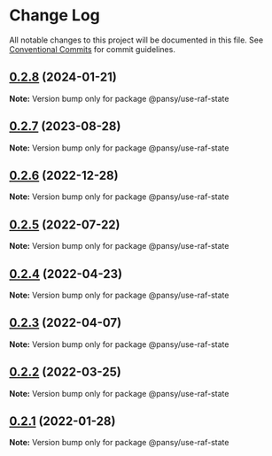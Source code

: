 # Change Log

All notable changes to this project will be documented in this file.
See [Conventional Commits](https://conventionalcommits.org) for commit guidelines.

## [0.2.8](https://github.com/pansyjs/react-hooks/compare/@pansy/use-raf-state@0.2.7...@pansy/use-raf-state@0.2.8) (2024-01-21)

**Note:** Version bump only for package @pansy/use-raf-state





## [0.2.7](https://github.com/pansyjs/react-hooks/compare/@pansy/use-raf-state@0.2.6...@pansy/use-raf-state@0.2.7) (2023-08-28)

**Note:** Version bump only for package @pansy/use-raf-state





## [0.2.6](https://github.com/pansyjs/react-hooks/compare/@pansy/use-raf-state@0.2.5...@pansy/use-raf-state@0.2.6) (2022-12-28)

**Note:** Version bump only for package @pansy/use-raf-state





## [0.2.5](https://github.com/pansyjs/react-hooks/compare/@pansy/use-raf-state@0.2.4...@pansy/use-raf-state@0.2.5) (2022-07-22)

**Note:** Version bump only for package @pansy/use-raf-state





## [0.2.4](https://github.com/pansyjs/react-hooks/compare/@pansy/use-raf-state@0.2.3...@pansy/use-raf-state@0.2.4) (2022-04-23)

**Note:** Version bump only for package @pansy/use-raf-state





## [0.2.3](https://github.com/pansyjs/react-hooks/compare/@pansy/use-raf-state@0.2.2...@pansy/use-raf-state@0.2.3) (2022-04-07)

**Note:** Version bump only for package @pansy/use-raf-state





## [0.2.2](https://github.com/pansyjs/react-hooks/compare/@pansy/use-raf-state@0.2.1...@pansy/use-raf-state@0.2.2) (2022-03-25)

**Note:** Version bump only for package @pansy/use-raf-state





## [0.2.1](https://github.com/pansyjs/react-hooks/compare/@pansy/use-raf-state@0.2.0...@pansy/use-raf-state@0.2.1) (2022-01-28)

**Note:** Version bump only for package @pansy/use-raf-state
